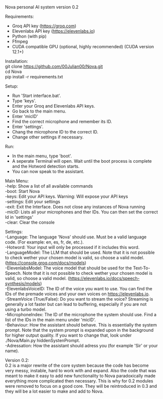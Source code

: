 Nova personal AI system version 0.2

Requirements:  
- Groq API key (https://groq.com)  
- Elevenlabs API key (https://elevenlabs.io)  
- Python (with pip)  
- Ffmpeg  
- CUDA compatible GPU (optional, highly recommended) (CUDA version 12.1+)  

Installation:  
git clone https://github.com/00Julian00/Nova.git  
cd Nova  
pip install -r requirements.txt  

Setup:  
- Run 'Start interface.bat'.  
- Type 'keys'.  
- Enter your Groq and Elevenlabs API keys.  
- Go back to the main menu.  
- Enter 'micID'  
- Find the correct microphone and remember its ID.  
- Enter 'settings'.  
- Chang the microphone ID to the correct ID.  
- Change other settings if necessary.  

Run:  
- In the main menu, type 'boot'.  
- A seperate Terminal will open. Wait until the boot process is complete and the Hotword detection starts.  
- You can now speak to the assistant.  



Main Menu:  
-help: Show a list of all available commands  
-boot: Start Nova  
-keys: Edit your API keys. Warning: Will expose your API keys  
-settings: Edit your settings  
-exit: Exit the Interface. Does not close any instances of Nova running  
-micID: Lists all your microphones and ther IDs. You can then set the correct Id in 'settings'  
-clear: Clear the console  


Settings:  
-Language: The language 'Nova' should use. Must be a valid language code. (For example: en, es, fr, de, etc.).  
-Hotword: Your input will only be processed if it includes this word.  
-LanguageModel: The LLM that should be used. Note that it is not possible to check wether your chosen model is valid, so choose a valid model. (https://console.groq.com/docs/models)  
-ElevenlabsModel: The voice model that should be used for the Text-To-Speech. Note that it is not possible to check wether your chosen model is valid, so choose a valid model. (https://elevenlabs.io/docs/speech-synthesis/models)  
-ElevenlabsVoiceID: The ID of the voice you want to use. You can find the IDs of the premade voices and your own voices on https://elevenlabs.io.  
-StreamVoice (True/False): Do you want to stream the voice? Streaming is generally a lot faster but can lead to buffering, especially if you are not using a turbo model.  
-MicrophoneIndex: The ID of the microphone the system should use. Find a list of the IDs in the main menu under 'micID'.  
-Behaviour: How the assistant should behave. This is essentially the system prompt. Note that the system prompt is expanded upon in the background for higher output quality. If you want to change that, look under ./Nova/Main.py hiddenSystenPrompt.  
-Adressation: How the assistant should adress you (for example 'Sir' or your name).  
  
  
Version 0.2:  
0.2 is a major rewrite of the core system because the code has become very messy, instable, hard to work with and expand. Also the code that was meant to make it easy to add new functionality to Nova paradoxically made everything more complicated then necessary. This is why for 0.2 modules were removed to focus on a good core. They will be reintroduced in 0.3 and they will be a lot easier to make and add to Nova.
